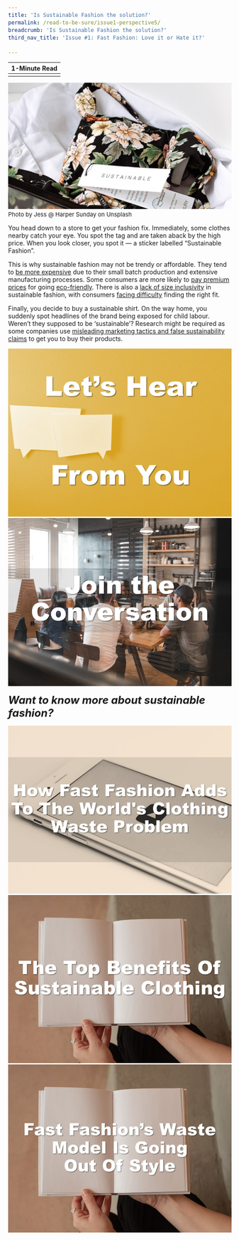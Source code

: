 ```yaml
---
title: 'Is Sustainable Fashion the solution?'
permalink: /read-to-be-sure/issue1-perspective5/
breadcrumb: 'Is Sustainable Fashion the solution?'
third_nav_title: 'Issue #1: Fast Fashion: Love it or Hate it?'

---
```


| **1-Minute Read** |
| :---------------: |
|                   |

![](../images/sustainable-fashion.JPG)<font size="2">Photo by Jess @ Harper Sunday on Unsplash</font>  

You head down to a store to get your fashion fix. Immediately, some clothes nearby catch your eye. You spot the tag and are taken aback by the high price. When you look closer, you spot it — a sticker labelled “Sustainable Fashion”.

This is why sustainable fashion may not be trendy or affordable. They tend to [be more expensive](https://www.channelnewsasia.com/cnainsider/true-cost-demand-cheap-clothes-fast-fashion-industry-environment-220706) due to their small batch production and extensive manufacturing processes. Some consumers are more likely to [pay premium prices](https://www.thegoodtrade.com/features/what-is-slow-fashion) for going [eco-friendly](https://www.vogue.co.uk/fashion/article/sustainable-fashion-affordable). There is also a [lack of size inclusivity](https://www.harpersbazaar.com/fashion/designers/a32213676/plus-size-sustainable-fashion/) in sustainable fashion, with consumers [facing difficulty](https://fashionjournal.com.au/fashion/the-sustainable-fashion-industry-is-size-exclusive-take-it-from-this-model/) finding the right fit.

Finally, you decide to buy a sustainable shirt. On the way home, you suddenly spot headlines of the brand being exposed for child labour. Weren’t they supposed to be ‘sustainable’? Research might be required as some companies use [misleading marketing tactics and false sustainability claims](http://changingmarkets.org/wp-content/uploads/2021/07/SyntheticsAnonymous_FinalWeb.pdf) to get you to buy their products.

<div>
<div class="row is-multiline">
    <div class="col is-half-desktop is-half-tablet">
<a href="https://forms.gle/BfjqAq7KfiSHMXxk7"><img src="../images/rtbs1-poll2.jpg" alt="image 2"></a>
</div>
    <div class="col is-half-desktop is-half-tablet">
<a href="/read-to-be-sure/issue1-conversations/"><img src="../images/rtbs1-join-the-convo.jpg" alt="image 2"></a>
</div>    
</div>	
</div>






***<font size=5>Want to know more about sustainable fashion?</font>***

<div>
<div class="row is-multiline">
    <div class="col is-half-desktop is-half-tablet">
<a href="https://www.youtube.com/watch?v=elU32XNj8PM&feature=emb_imp_woyt"><img src="../images/rtbs1-watch4.jpg" alt="image 2"></a>
</div>
    <div class="col is-half-desktop is-half-tablet">
<a href="https://www.goodwear.com/blogs/news/the-top-benefits-of-sustainable-clothing"><img src="../images/rtbs1-read7.jpg" alt="image 4"></a>
</div>
    <div class="col is-half-desktop is-half-tablet">
<a href="https://www.politico.eu/article/fast-fashion-waste-losing-appeal-greta-thunberg-environment/"><img src="../images/rtbs1-read8.jpg" alt="image 4"></a>
</div>
</div>	
</div>




